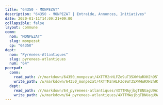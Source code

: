 ```yaml
---
title: "64350 - MONPEZAT"
description: "64350 - MONPEZAT | Entraide, Annonces, Initiatives"
date: 2020-01-11T14:09:21+09:00
collapsible: false
layout: commune
comm:
  nom: "MONPEZAT"
  slug: monpezat
  cp: "64350"
dept:
  nom: "Pyrénées-Atlantiques"
  slug: pyrenees-atlantiques
  num: "64"
peerpad:
  comm:
    read_path: /r/markdown/64350_monpezat/4XTTM2nHLFZo9uT35XWHuRXH2h95TAQ1Au6DftexqG2fMZBMK
    write_path: /w/markdown/64350_monpezat/4XTTM2nHLFZo9uT35XWHuRXH2h95TAQ1Au6DftexqG2fMZBMK-K3TgUsANFWc1WMMu2uFkS589vMQiBfj7DQTQhd7PycUMX4BQajLrhMnMymwD6Vpo9kMZKowfY2w4X4nAHiDeapTyzsgySqsbt618G4UNzFJ2hTVTWQhVkKA9Z7a6gFH8gcMZF8Sm
  dept:
    read_path: /r/markdown/64_pyrenees-atlantiques/4XTTMAyjbgTBNUagU9A37yzoKapiUPY6Q6pdye8M6gLQAq87k
    write_path: /w/markdown/64_pyrenees-atlantiques/4XTTMAyjbgTBNUagU9A37yzoKapiUPY6Q6pdye8M6gLQAq87k-K3TgULNpiKDqMYgimjUsTonGXvvMhrCfx6wytABrgvwweaKTYE3fKA9Q2dpSzSkwsmWNiLtNLNX9zFHSSWFh6sT9LWiHFdKt2SnfwuBiu57M4dWWbJD6nXdfDaLKidxCJaUEW6j4
---
```


